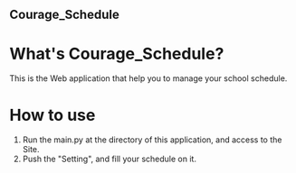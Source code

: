 ## Courage_Schedule

# What's Courage_Schedule?
This is the Web application that help you to manage your school schedule.

# How to use 
1. Run the main.py at the directory of this application, and access to the Site. 
2. Push the "Setting", and fill your schedule on it.


